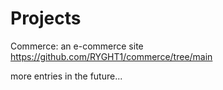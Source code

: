 # Projects
Commerce: an e-commerce site
https://github.com/RYGHT1/commerce/tree/main

more entries in the future...

